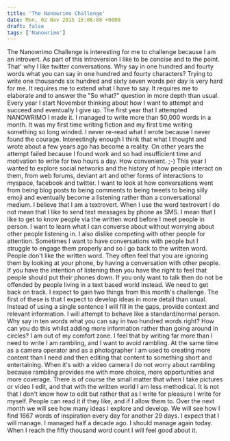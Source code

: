 ```yaml
---
title: 'The Nanowrimo Challenge'
date: Mon, 02 Nov 2015 15:06:08 +0000
draft: false
tags: ['Nanowrimo']
---
```


The Nanowrimo Challenge is interesting for me to challenge because I am an introvert. As part of this introversion I like to be concise and to the point. That' why I like twitter conversations. Why say in one hundred and fourty words what you can say in one hundred and fourty characters? Trying to write one thousands six hundred and sixty seven words per day is very hard for me. It requires me to extend what I have to say. It requires me to elaborate and to answer the "So what?" question in more depth than usual. Every year I start November thinking about how I want to attempt and succeed and eventually I give up. The first year that I attempted NANOWRIMO I made it. I managed to write more than 50,000 words in a month. It was my first time writing fiction and my first time writing something so long winded. I never re-read what I wrote because I never found the courage. Interestingly enough I think that what I thought and wrote about a few years ago has become a reality. On other years the attempt failed because I found work and so had insufficient time and motivation to write for two hours a day. How convenient. ;-) This year I wanted to explore social networks and the history of how people interact on them, from web forums, deviant art and other forms of interactions to myspace, facebook and twitter. I want to look at how conversations went from being blog posts to being comments to being tweets to being silly emoji and eventually become a listening rather than a conversational medium. I believe that I am a textrovert. When I use the word textrovert I do not mean that I like to send text messages by phone as SMS. I mean that I like to get to know people via the written word before I meet people in person. I want to learn what I can converse about without worrying about other people listening in. I also dislike competing with other people for attention. Sometimes I want to have conversations with people but I struggle to engage them properly and so I go back to the written word. People don't like the written word. They often feel that you are ignoring them by looking at your phone, by having a conversation with other people. If you have the intention of listening then you have the right to feel that people should put their phones down. If you only want to talk then do not be offended by people living in a text based world instead. We need to get back on track. I expect to gain two things from this month's challenge. The first of these is that I expect to develop ideas in more detail than usual. Instead of using a single sentence I will fill in the gaps, provide context and relevant information. I will attempt to behave like a standard/normal person. Why say in ten words what you can say in two hundred words right? How can you do this whilst adding more information rather than going around in circles? I am out of my comfort zone. I feel that by writing far more than I need to write I am rambling, and I want to avoid rambling. At the same time as a camera operator and as a photographer I am used to creating more content than I need and then editing that content to something short and entertaining. When it's with a video camera I do not worry about rambling because rambling provides me with more choice, more opportunities and more coverage. There is of course the small matter that when I take pictures or video I edit, and that with the written world I am less methodical. It is not that I don't know how to edit but rather that as I write for pleasure I write for myself. People can read it if they like, and if I allow them to. Over the next month we will see how many ideas I explore and develop. We will see how I find 1667 words of inspiration every day for another 29 days. I expect that I will manage. I managed half a decade ago. I should manage again today. When I reach the fifty thousand word count I will feel good about it.